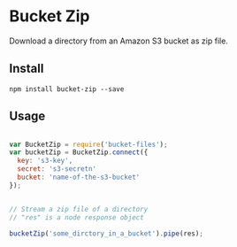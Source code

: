# Bucket Zip

Download a directory from an Amazon S3 bucket as zip file.

## Install

```
npm install bucket-zip --save
```

## Usage

```javascript

var BucketZip = require('bucket-files');
var bucketZip = BucketZip.connect({
  key: 's3-key',
  secret: 's3-secretn'
  bucket: 'name-of-the-s3-bucket'
});


// Stream a zip file of a directory
// "res" is a node response object

bucketZip('some_dirctory_in_a_bucket').pipe(res);

```

